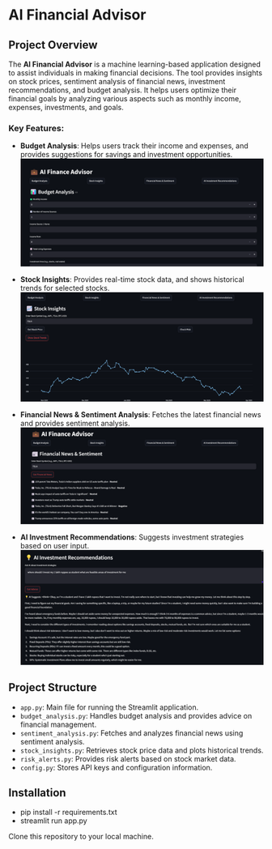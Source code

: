 # AI Financial Advisor

## Project Overview

The **AI Financial Advisor** is a machine learning-based application designed to assist individuals in making financial decisions. The tool provides insights on stock prices, sentiment analysis of financial news, investment recommendations, and budget analysis. It helps users optimize their financial goals by analyzing various aspects such as monthly income, expenses, investments, and goals.

### Key Features:
- **Budget Analysis**: Helps users track their income and expenses, and provides suggestions for savings and investment opportunities.
  ![Budget Analysis](https://github.com/Shivcoder27/AI_Financial_Advisor/blob/main/pic_1.png?raw=true)
  
- **Stock Insights**: Provides real-time stock data, and shows historical trends for selected stocks.
  ![AI Investment Recommendations](https://github.com/Shivcoder27/AI_Financial_Advisor/blob/main/pic2.png?raw=true)
  
- **Financial News & Sentiment Analysis**: Fetches the latest financial news and provides sentiment analysis.
  ![Financial News & Sentiment](https://github.com/Shivcoder27/AI_Financial_Advisor/blob/main/pic_3.png?raw=true)
  
- **AI Investment Recommendations**: Suggests investment strategies based on user input.
  ![Stock Insights](https://github.com/Shivcoder27/AI_Financial_Advisor/blob/main/pic_4.png?raw=true)
  
   

## Project Structure

- `app.py`: Main file for running the Streamlit application.
- `budget_analysis.py`: Handles budget analysis and provides advice on financial management.
- `sentiment_analysis.py`: Fetches and analyzes financial news using sentiment analysis.
- `stock_insights.py`: Retrieves stock price data and plots historical trends.
- `risk_alerts.py`: Provides risk alerts based on stock market data.
- `config.py`: Stores API keys and configuration information.

## Installation
- pip install -r requirements.txt
- streamlit run app.py

Clone this repository to your local machine.
